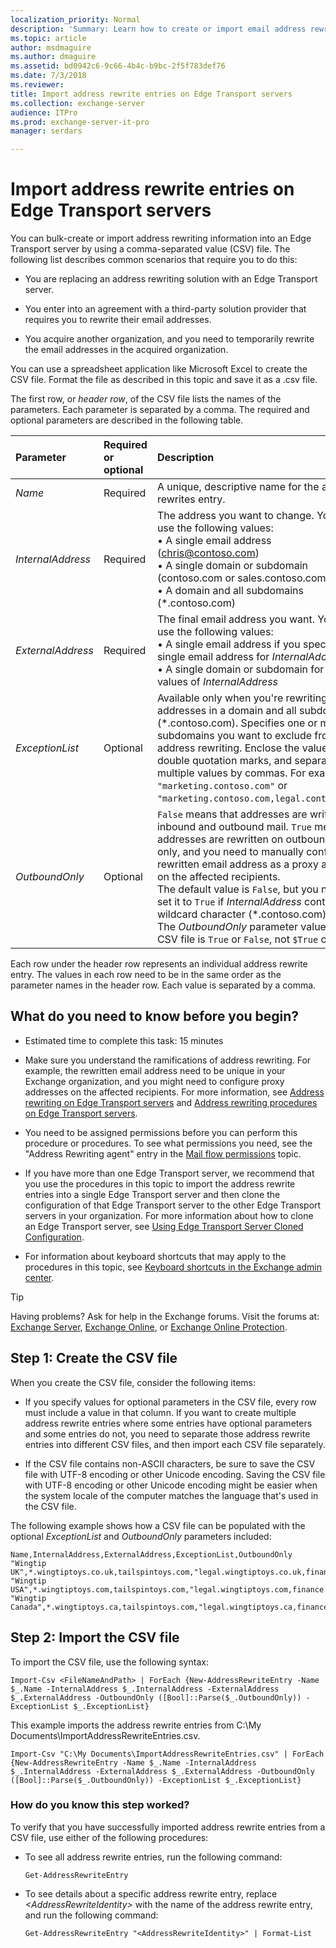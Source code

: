 ```yaml
---
localization_priority: Normal
description: 'Summary: Learn how to create or import email address rewriting in bulk in Exchange Server.'
ms.topic: article
author: msdmaguire
ms.author: dmaguire
ms.assetid: bd0942c6-9c66-4b4c-b9bc-2f5f783def76
ms.date: 7/3/2018
ms.reviewer: 
title: Import address rewrite entries on Edge Transport servers
ms.collection: exchange-server
audience: ITPro
ms.prod: exchange-server-it-pro
manager: serdars

---
```


# Import address rewrite entries on Edge Transport servers

You can bulk-create or import address rewriting information into an Edge Transport server by using a comma-separated value (CSV) file. The following list describes common scenarios that require you to do this:

- You are replacing an address rewriting solution with an Edge Transport server.

- You enter into an agreement with a third-party solution provider that requires you to rewrite their email addresses.

- You acquire another organization, and you need to temporarily rewrite the email addresses in the acquired organization.

You can use a spreadsheet application like Microsoft Excel to create the CSV file. Format the file as described in this topic and save it as a .csv file.

The first row, or *header row*, of the CSV file lists the names of the parameters. Each parameter is separated by a comma. The required and optional parameters are described in the following table.

|**Parameter**|**Required or optional**|**Description**|
|:-----|:-----|:-----|
| _Name_|Required|A unique, descriptive name for the address rewrites entry.|
| _InternalAddress_|Required|The address you want to change. You can use the following values:  <br/> • A single email address (chris@contoso.com)  <br/> • A single domain or subdomain (contoso.com or sales.contoso.com)  <br/> • A domain and all subdomains (\*.contoso.com)|
| _ExternalAddress_|Required|The final email address you want. You can use the following values:  <br/> • A single email address if you specified a single email address for _InternalAddress_ <br/> • A single domain or subdomain for all other values of _InternalAddress_|
| _ExceptionList_|Optional|Available only when you're rewriting email addresses in a domain and all subdomains (\*.contoso.com). Specifies one or more subdomains you want to exclude from address rewriting. Enclose the value in double quotation marks, and separate multiple values by commas. For example, `"marketing.contoso.com"` or `"marketing.contoso.com,legal.contoso.com"`.|
| _OutboundOnly_|Optional| `False` means that addresses are written on inbound and outbound mail. `True` means that addresses are rewritten on outbound mail only, and you need to manually configure the rewritten email address as a proxy address on the affected recipients.  <br/> The default value is `False`, but you need to set it to `True` if _InternalAddress_ contains the wildcard character (\*.contoso.com).  <br/> The _OutboundOnly_ parameter value in the CSV file is `True` or `False`, not `$True` or `$False`.|

Each row under the header row represents an individual address rewrite entry. The values in each row need to be in the same order as the parameter names in the header row. Each value is separated by a comma.

## What do you need to know before you begin?

- Estimated time to complete this task: 15 minutes

- Make sure you understand the ramifications of address rewriting. For example, the rewritten email address need to be unique in your Exchange organization, and you might need to configure proxy addresses on the affected recipients. For more information, see [Address rewriting on Edge Transport servers](address-rewriting.md) and [Address rewriting procedures on Edge Transport servers](address-rewriting-procedures.md).

- You need to be assigned permissions before you can perform this procedure or procedures. To see what permissions you need, see the "Address Rewriting agent" entry in the [Mail flow permissions](../../permissions/feature-permissions/mail-flow-permissions.md) topic.

- If you have more than one Edge Transport server, we recommend that you use the procedures in this topic to import the address rewrite entries into a single Edge Transport server and then clone the configuration of that Edge Transport server to the other Edge Transport servers in your organization. For more information about how to clone an Edge Transport server, see [Using Edge Transport Server Cloned Configuration](http://technet.microsoft.com/library/683a6b8a-59bf-43ed-96c8-504945c2f665.aspx).

- For information about keyboard shortcuts that may apply to the procedures in this topic, see [Keyboard shortcuts in the Exchange admin center](../../about-documentation/exchange-admin-center-keyboard-shortcuts.md).

> [!TIP]
> Having problems? Ask for help in the Exchange forums. Visit the forums at: [Exchange Server](https://go.microsoft.com/fwlink/p/?linkId=60612), [Exchange Online](https://go.microsoft.com/fwlink/p/?linkId=267542), or [Exchange Online Protection](https://go.microsoft.com/fwlink/p/?linkId=285351).

## Step 1: Create the CSV file

When you create the CSV file, consider the following items:

- If you specify values for optional parameters in the CSV file, every row must include a value in that column. If you want to create multiple address rewrite entries where some entries have optional parameters and some entries do not, you need to separate those address rewrite entries into different CSV files, and then import each CSV file separately.

- If the CSV file contains non-ASCII characters, be sure to save the CSV file with UTF-8 encoding or other Unicode encoding. Saving the CSV file with UTF-8 encoding or other Unicode encoding might be easier when the system locale of the computer matches the language that's used in the CSV file.

The following example shows how a CSV file can be populated with the optional _ExceptionList_ and _OutboundOnly_ parameters included:

```
Name,InternalAddress,ExternalAddress,ExceptionList,OutboundOnly
"Wingtip UK",*.wingtiptoys.co.uk,tailspintoys.com,"legal.wingtiptoys.co.uk,finance.wingtiptoys.co.uk,support.wingtiptoys.co.uk",True
"Wingtip USA",*.wingtiptoys.com,tailspintoys.com,"legal.wingtiptoys.com,finance.wingtiptoys.com,support.wingtiptoys.com,corp.wingtiptoys.com",True
"Wingtip Canada",*.wingtiptoys.ca,tailspintoys.com,"legal.wingtiptoys.ca,finance.wingtiptoys.ca,support.wingtiptoys.ca",True
```

## Step 2: Import the CSV file

To import the CSV file, use the following syntax:

```
Import-Csv <FileNameAndPath> | ForEach {New-AddressRewriteEntry -Name $_.Name -InternalAddress $_.InternalAddress -ExternalAddress $_.ExternalAddress -OutboundOnly ([Bool]::Parse($_.OutboundOnly)) -ExceptionList $_.ExceptionList}
```

This example imports the address rewrite entries from C:\My Documents\ImportAddressRewriteEntries.csv.

```
Import-Csv "C:\My Documents\ImportAddressRewriteEntries.csv" | ForEach {New-AddressRewriteEntry -Name $_.Name -InternalAddress $_.InternalAddress -ExternalAddress $_.ExternalAddress -OutboundOnly ([Bool]::Parse($_.OutboundOnly)) -ExceptionList $_.ExceptionList}
```

### How do you know this step worked?

To verify that you have successfully imported address rewrite entries from a CSV file, use either of the following procedures:

- To see all address rewrite entries, run the following command:

  ```
  Get-AddressRewriteEntry
  ```

- To see details about a specific address rewrite entry, replace _\<AddressRewriteIdentity\>_ with the name of the address rewrite entry, and run the following command:

  ```
  Get-AddressRewriteEntry "<AddressRewriteIdentity>" | Format-List
  ```
